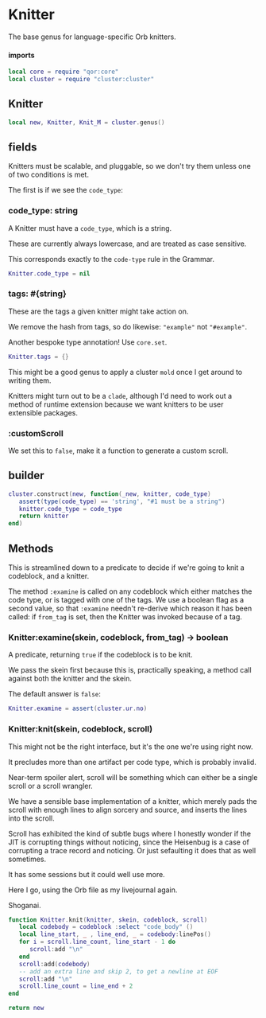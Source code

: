 # Knitter


  The base genus for language\-specific Orb knitters\.


#### imports

```lua
local core = require "qor:core"
local cluster = require "cluster:cluster"
```


## Knitter

```lua
local new, Knitter, Knit_M = cluster.genus()
```


## fields

Knitters must be scalable, and pluggable, so we don't try them unless one of
two conditions is met\.

The first is if we see the `code_type`:


### code\_type: string

  A Knitter must have a `code_type`, which is a string\.

These are currently always lowercase, and are treated as case sensitive\.

This corresponds exactly to the `code-type` rule in the Grammar\.

```lua
Knitter.code_type = nil
```


### tags: \#\{string\}

These are the tags a given knitter might take action on\.

We remove the hash from tags, so do likewise: `"example"` not `"#example"`\.

Another bespoke type annotation\! Use `core.set`\.

```lua
Knitter.tags = {}
```

This might be a good genus to apply a cluster `mold` once I get around to
writing them\.

Knitters might turn out to be a `clade`, although I'd need to work out a
method of runtime extension because we want knitters to be user extensible
packages\.


### :customScroll

We set this to `false`, make it a function to generate a custom scroll\.


## builder

```lua
cluster.construct(new, function(_new, knitter, code_type)
   assert(type(code_type) == 'string', "#1 must be a string")
   knitter.code_type = code_type
   return knitter
end)
```


## Methods

This is streamlined down to a predicate to decide if we're going to knit a
codeblock, and a knitter\.

The method `:examine` is called on any codeblock which either matches the
code type, or is tagged with one of the tags\.  We use a boolean flag as a
second value, so that `:examine` needn't re\-derive which reason it has been
called: if `from_tag` is set, then the Knitter was invoked because of a tag\.


### Knitter:examine\(skein, codeblock, from\_tag\) \-> boolean

A predicate, returning `true` if the codeblock is to be knit\.

We pass the skein first because this is, practically speaking, a method call
against both the knitter and the skein\.

The default answer is `false`:

```lua
Knitter.examine = assert(cluster.ur.no)
```


### Knitter:knit\(skein, codeblock, scroll\)

This might not be the right interface, but it's the one we're using right now\.

It precludes more than one artifact per code type, which is probably invalid\.

Near\-term spoiler alert, scroll will be something which can either be a single
scroll or a scroll wrangler\.

We have a sensible base implementation of a knitter, which merely pads the
scroll with enough lines to align sorcery and source, and inserts the lines
into the scroll\.

Scroll has exhibited the kind of subtle bugs where I honestly wonder if the
JIT is corrupting things without noticing, since the Heisenbug is a case of
corrupting a trace record and noticing\. Or just sefaulting it does that as
well sometimes\.

It has some sessions but it could well use more\.

Here I go, using the Orb file as my livejournal again\.

Shoganai\.

```lua
function Knitter.knit(knitter, skein, codeblock, scroll)
   local codebody = codeblock :select "code_body" ()
   local line_start, _ , line_end, _ = codebody:linePos()
   for i = scroll.line_count, line_start - 1 do
      scroll:add "\n"
   end
   scroll:add(codebody)
   -- add an extra line and skip 2, to get a newline at EOF
   scroll:add "\n"
   scroll.line_count = line_end + 2
end
```

```lua
return new
```


